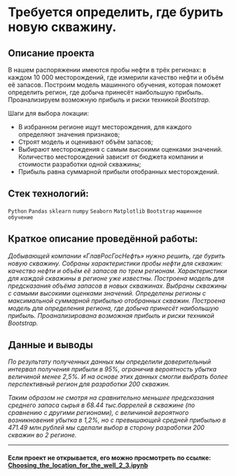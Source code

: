 # Требуется определить, где бурить новую скважину.

## Описание проекта
В нашем распоряжении имеются пробы нефти в трёх регионах: в каждом 10 000 месторождений, где измерили качество нефти и объём её запасов. Построим модель машинного обучения, которая поможет определить регион, где добыча принесёт наибольшую прибыль. Проанализируем возможную прибыль и риски техникой *Bootstrap.*

Шаги для выбора локации:

- В избранном регионе ищут месторождения, для каждого определяют значения признаков;
- Строят модель и оценивают объём запасов;
- Выбирают месторождения с самым высокими оценками значений. Количество месторождений зависит от бюджета компании и стоимости разработки одной скважины;
- Прибыль равна суммарной прибыли отобранных месторождений.

## Стек технологий:
`Python`
`Pandas`
`sklearn`
`numpy`
`Seaborn`
`Matplotlib`
`Bootstrap`
`машинное обучение`

## Краткое описание проведённой работы:
<i> Добывающей компании «ГлавРосГосНефть» нужно решить, где бурить новую скважину.
Собраны характеристики пробы нефти для скважин: качество нефти и объём её запасов по трем регионам. Характеристики для каждой скважины в регионе уже известны. 
Построена модель для предсказания объёма запасов в новых скважинах.
Выбраны скважины с самыми высокими оценками значений.
Определены регионы с максимальной суммарной прибылью отобранных скважин.
Построена модель для определения региона, где добыча принесёт наибольшую прибыль. Проанализирована возможная прибыль и риски техникой Bootstrap.</i>

## Данные и выводы
<i>По результату полученных данных мы определили доверительный интервал получения прибыли в 95%, ограничив вероятность убытка величиной менее 2,5%. И на основе этих данных смогли выбрать более перспективный регион для разработки 200 скважин.

Таким образом не смотря на сравнительно меньшее предсказания среднего запаса сырья в 68.44 тыс.баррелей в скважине (по сравнению с другими регионами), с величиной вероятного возникновения убытка в 1,2%, но с превышающей средней прибылью в 471.49 млн.рублей мы сделали выбор в сторону разработки 200 скважин во 2 регионе.</i>

---

#### Если проект не открывается, его можно просмотреть по ссылке: <a href='https://nbviewer.org/github/Ptolemey98/YP_Projects/blob/main/Choosing_the_location_for_the_well/Choosing_the_location_for_the_well_2_3.ipynb'>Choosing_the_location_for_the_well_2_3.ipynb</a>

